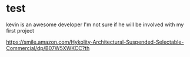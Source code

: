 # test
kevin is an awesome developer
I'm not sure if he will be involved with my first project


https://smile.amazon.com/Hykolity-Architectural-Suspended-Selectable-Commercial/dp/B07W5XWKCC?th
